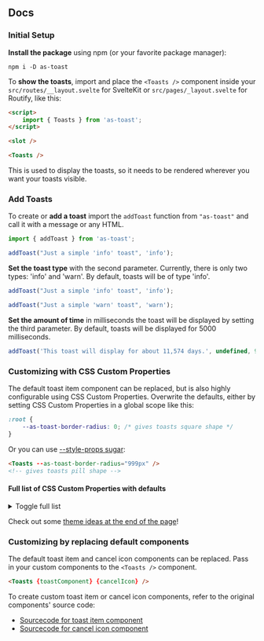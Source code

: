 <h2 id="docs">Docs</h2>

### Initial Setup

**Install the package** using npm (or your favorite package manager):

```
npm i -D as-toast
```

To **show the toasts**, import and place the `<Toasts />` component
inside your `src/routes/__layout.svelte` for SvelteKit
or `src/pages/_layout.svelte` for Routify, like this:

```html
<script>
	import { Toasts } from 'as-toast';
</script>

<slot />

<Toasts />
```

This is used to display the toasts, so it needs to be rendered wherever you want your toasts
visible.

### Add Toasts

To create or **add a toast** import the `addToast` function from
`"as-toast"` and call it with a message or any HTML.

```js
import { addToast } from 'as-toast';

addToast("Just a simple 'info' toast", 'info');
```

**Set the toast type** with the second parameter. Currently, there is only two types:
'info' and 'warn'. By default, toasts will be of type 'info'.

```js
addToast("Just a simple 'info' toast", 'info');

addToast("Just a simple 'warn' toast", 'warn');
```

**Set the amount of time** in milliseconds the toast will be displayed by setting the
third parameter. By default, toasts will be displayed for 5000 milliseconds.

```js
addToast('This toast will display for about 11,574 days.', undefined, 9001);
```

### Customizing with CSS Custom Properties

The default toast item component can be replaced, but is also highly configurable using
CSS Custom Properties. Overwrite the defaults, either by setting CSS Custom Properties in a global
scope like this:

```css
:root {
	--as-toast-border-radius: 0; /* gives toasts square shape */
}
```

Or you can use <a href="https://svelte.dev/docs#style_props" target="_blank">--style-props sugar</a>:

```html
<Toasts --as-toast-border-radius="999px" />
<!-- gives toasts pill shape -->
```

#### Full list of CSS Custom Properties with defaults

<details>
  <summary>
    Toggle full list
  </summary>

<pre class="language-css">
  <code class="language-css">
/* Toasts Wrapper */
--as-toast-bottom: 1em; /* Distance from bottom of screen */

/* Toast */
--as-toast-font-family: inherit
--as-toast-font-weight: 400
--as-toast-font-size: 1em
--as-toast-padding: 1em;
--as-toast-margin-top: 1em
--as-toast-min-width: 300px
--as-toast-max-width: calc(100vw - 2em)
--as-toast-border: 1px solid black;
--as-toast-border-radius: 0.5em;
--as-toast-color: black;
--as-toast-backdrop-filter: none;
--as-toast-shadow:  0 0.3px 1.4px rgba(0, 0, 0, 0.068),
                    0 0.7px 3.5px rgba(0, 0, 0, 0.098),
                    0 1.4px 7.1px rgba(0, 0, 0, 0.122),
                    0 2.9px 14.6px rgba(0, 0, 0, 0.152),
                    0 8px 40px rgba(0, 0, 0, 0.22);

/* Inline Toast Cancel Button */
--as-toast-btn-border-radius: 999999999px;
--as-toast-btn-padding: 0.45em;
--as-toast-btn-border: 1px solid black;
-as-toast-btn-background: white;

/* Type: 'info'*/
--as-toast-info-color: var(--as-toast-color, black);
--as-toast-info-border-color: #2786cb;
--as-toast-info-background: #abd2ef;

/* Type: 'warn'*/
--as-toast-warn-color: var(--as-toast-color, black);
--as-toast-warn-border-color: #c92626;
--as-toast-warn-background: #efa9a9;
  </code>
</pre>
</details>

Check out some [theme ideas at the end of the page](#themes)!

### Customizing by replacing default components

The default toast item and cancel icon components can be replaced.
Pass in your custom components to the `<Toasts />` component.

```html
<Toasts {toastComponent} {cancelIcon} />
```

To create custom toast item or cancel icon components, refer to the original components' source
code:

- <a href="https://github.com/SarcevicAntonio/as-toast/blob/main/src/lib/Toast.svelte" target="_blank">
    Sourcecode for toast item component
  </a>
- <a href="https://github.com/SarcevicAntonio/as-toast/blob/main/src/lib/Cancel.svelte" target="_blank">
      Sourcecode for cancel icon component
    </a>
